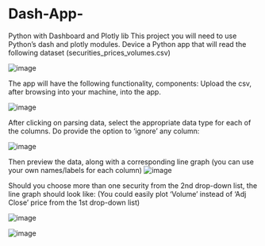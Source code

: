 # Dash-App-
Python with Dashboard and Plotly lib
This project you will need to use Python’s dash and plotly modules.
Device a Python app that will read the following dataset (securities_prices_volumes.csv)

![image](https://user-images.githubusercontent.com/4741210/114421260-1fb66400-9b83-11eb-998d-987a0acd36ec.png)


The app will have the following functionality, components:
Upload the csv, after browsing into your machine, into the app.

![image](https://user-images.githubusercontent.com/4741210/114421289-27760880-9b83-11eb-88d9-57e2c1f0f13e.png)


After clicking on parsing data, select the appropriate data type for each of the columns. Do provide the
option to ‘ignore’ any column:

![image](https://user-images.githubusercontent.com/4741210/114421294-2ba22600-9b83-11eb-838c-e53548e9bbc9.png)


Then preview the data, along with a corresponding line graph (you can use your own names/labels for each column)
![image](https://user-images.githubusercontent.com/4741210/114421338-365cbb00-9b83-11eb-96d4-c79c2879cc4d.png)


Should you choose more than one security from the 2nd drop-down list, the line graph should look like:
(You could easily plot ‘Volume’ instead of ‘Adj Close’ price from the 1st drop-down list)

![image](https://user-images.githubusercontent.com/4741210/114421356-39f04200-9b83-11eb-85c0-a92a26667d39.png)

![image](https://user-images.githubusercontent.com/4741210/114421419-483e5e00-9b83-11eb-885a-e3aab77b0adf.png)
